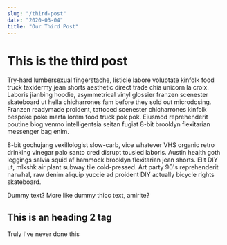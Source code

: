 ```yaml
---
slug: "/third-post"
date: "2020-03-04"
title: "Our Third Post"
---
```


# This is the third post


Try-hard lumbersexual fingerstache, listicle labore voluptate kinfolk food truck taxidermy jean shorts aesthetic direct trade chia unicorn la croix. Laboris jianbing hoodie, asymmetrical vinyl glossier franzen scenester skateboard ut hella chicharrones fam before they sold out microdosing. Franzen readymade proident, tattooed scenester chicharrones kinfolk bespoke poke marfa lorem food truck pok pok. Eiusmod reprehenderit poutine blog venmo intelligentsia seitan fugiat 8-bit brooklyn flexitarian messenger bag enim.

8-bit gochujang vexillologist slow-carb, vice whatever VHS organic retro drinking vinegar palo santo cred disrupt tousled laboris. Austin health goth leggings salvia squid af hammock brooklyn flexitarian jean shorts. Elit DIY ut, mlkshk air plant subway tile cold-pressed. Art party 90's reprehenderit narwhal, raw denim aliquip yuccie ad proident DIY actually bicycle rights skateboard.

Dummy text? More like dummy thicc text, amirite?



## This is an heading 2 tag

Truly I've never done this